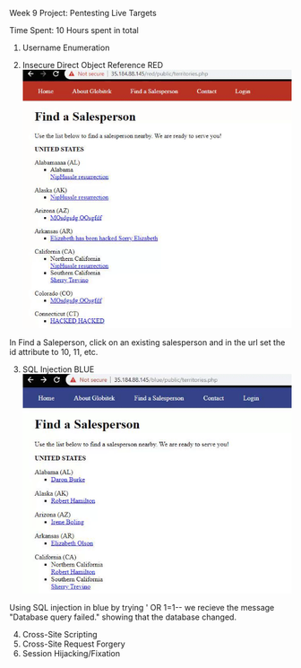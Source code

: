 Week 9 Project: Pentesting Live Targets

Time Spent: 10 Hours spent in total

1. Username Enumeration

2. Insecure Direct Object Reference 
RED
![](insecure_direct_object_reference.gif)

In Find a Saleperson, click on an existing salesperson and in the url set the id attribute to 10, 11, etc. 

3. SQL Injection
BLUE
![](sql_injection.gif)

Using SQL injection in blue by trying ' OR 1=1-- we recieve the message "Database query failed." showing that the database changed.

4. Cross-Site Scripting 
5. Cross-Site Request Forgery 
6. Session Hijacking/Fixation 